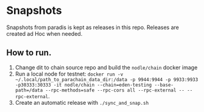 # Snapshots
Snapshots from paradis is kept as releases in this repo. Releases are created ad Hoc when needed.

## How to run.
1. Change dit to chain source repo and build the `nodle/chain` docker image
2. Run a local node for testnet: 
        `docker run -v ~/.local/path_to_parachain_data_dir:/data -p 9944:9944 -p 9933:9933 -p30333:30333 -it nodle/chain --chain=eden-testing --base-path=/data --rpc-methods=safe --rpc-cors all --rpc-external -- --rpc-external`.
3. Create an automatic release with `./sync_and_snap.sh`
